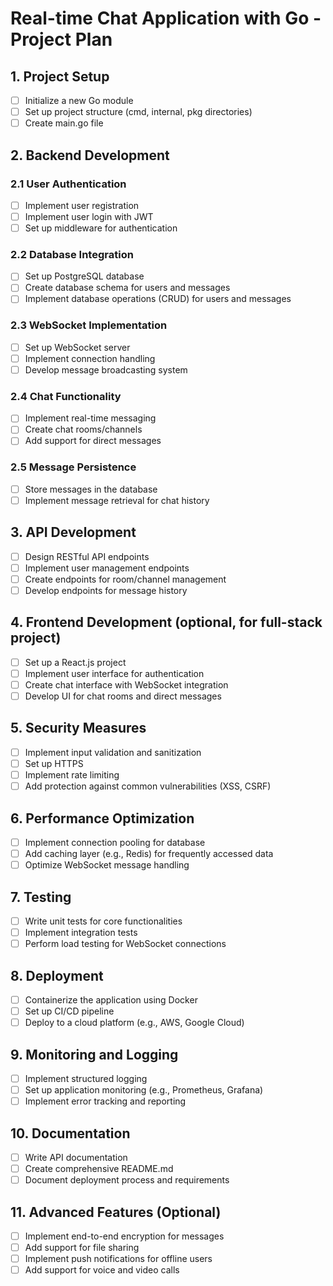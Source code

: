 # Real-time Chat Application with Go - Project Plan

## 1. Project Setup

- [ ] Initialize a new Go module
- [ ] Set up project structure (cmd, internal, pkg directories)
- [ ] Create main.go file

## 2. Backend Development

### 2.1 User Authentication

- [ ] Implement user registration
- [ ] Implement user login with JWT
- [ ] Set up middleware for authentication

### 2.2 Database Integration

- [ ] Set up PostgreSQL database
- [ ] Create database schema for users and messages
- [ ] Implement database operations (CRUD) for users and messages

### 2.3 WebSocket Implementation

- [ ] Set up WebSocket server
- [ ] Implement connection handling
- [ ] Develop message broadcasting system

### 2.4 Chat Functionality

- [ ] Implement real-time messaging
- [ ] Create chat rooms/channels
- [ ] Add support for direct messages

### 2.5 Message Persistence

- [ ] Store messages in the database
- [ ] Implement message retrieval for chat history

## 3. API Development

- [ ] Design RESTful API endpoints
- [ ] Implement user management endpoints
- [ ] Create endpoints for room/channel management
- [ ] Develop endpoints for message history

## 4. Frontend Development (optional, for full-stack project)

- [ ] Set up a React.js project
- [ ] Implement user interface for authentication
- [ ] Create chat interface with WebSocket integration
- [ ] Develop UI for chat rooms and direct messages

## 5. Security Measures

- [ ] Implement input validation and sanitization
- [ ] Set up HTTPS
- [ ] Implement rate limiting
- [ ] Add protection against common vulnerabilities (XSS, CSRF)

## 6. Performance Optimization

- [ ] Implement connection pooling for database
- [ ] Add caching layer (e.g., Redis) for frequently accessed data
- [ ] Optimize WebSocket message handling

## 7. Testing

- [ ] Write unit tests for core functionalities
- [ ] Implement integration tests
- [ ] Perform load testing for WebSocket connections

## 8. Deployment

- [ ] Containerize the application using Docker
- [ ] Set up CI/CD pipeline
- [ ] Deploy to a cloud platform (e.g., AWS, Google Cloud)

## 9. Monitoring and Logging

- [ ] Implement structured logging
- [ ] Set up application monitoring (e.g., Prometheus, Grafana)
- [ ] Implement error tracking and reporting

## 10. Documentation

- [ ] Write API documentation
- [ ] Create comprehensive README.md
- [ ] Document deployment process and requirements

## 11. Advanced Features (Optional)

- [ ] Implement end-to-end encryption for messages
- [ ] Add support for file sharing
- [ ] Implement push notifications for offline users
- [ ] Add support for voice and video calls
